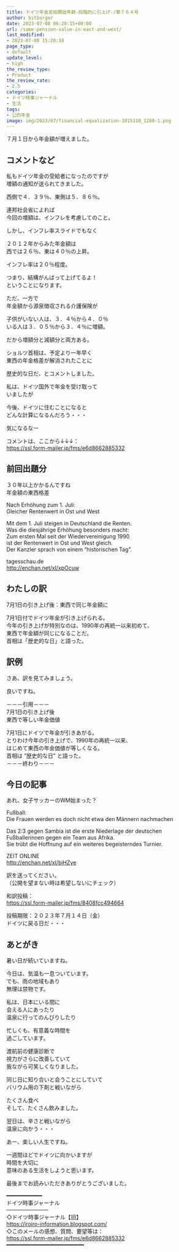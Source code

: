 ```yaml
---
title: ドイツ年金支給開始年齢-段階的に引上げ-/第７６４号
author: bitburger
date: 2023-07-08 06:20:15+00:00
url: /same-pension-value-in-east-and-west/
last_modified:
- 2023-07-08 15:20:18
page_type:
- default
update_level:
- high
the_review_type:
- Product
the_review_rate:
- 2.5
categories:
- ドイツ時事ジャーナル
- 生活
tags:
- 公的年金
image: img/2023/07/financial-equalization-1015310_1280-1.png
---
```

７月１日から年金額が増えました。

## コメントなど
私もドイツ年金の受給者になったのですが  
<span class="fz-22px"><span class="bold-red">増額</span></span>の通知が送られてきました。

<span class="fz-22px"><span class="bold-red"><span class="marker-under">西側で４．３９％、東側は５．８６％。</span></span></span>

連邦社会省によれば  
今回の増額は、インフレを考慮してのこと。

しかし、インフレ率スライドでもなく

２０１２年からみた<span class="fz-22px"><span class="bold-red">年金額は<br />西では２６％、東は４０％の上昇。</span></span>

<span class="fz-22px"><span class="bold-red">インフレ率は２０％程度。</span></span>

つまり、結構がんばって上げてるよ！  
ということになります。

ただ、一方で  
年金額から源泉徴収される介護保険が

子供がいない人は、３．４％から４．０％  
いる人は３．０５％から３．４％に増額。

だから増額分と減額分と両方ある。

ショルツ首相は、予定より一年早く  
東西の年金格差が解消されたことに

歴史的な日だ、とコメントしました。

私は、ドイツ国外で年金を受け取って  
いましたが

今後、ドイツに住むことになると  
どんな計算になるんだろう・・・

気になるなー

コメントは、ここから↓↓↓：  
<https://ssl.form-mailer.jp/fms/e6d8662885332>

## 前回出題分
３０年以上かかるんですね  
年金額の東西格差

Nach Erhöhung zum 1. Juli:  
Gleicher Rentenwert in Ost und West

Mit dem 1. Juli steigen in Deutschland die Renten.  
Was die diesjährige Erhöhung besonders macht:  
Zum ersten Mal seit der Wiedervereinigung 1990  
ist der Rentenwert in Ost und West gleich.  
Der Kanzler sprach von einem &#8220;historischen Tag&#8221;.

tagesschau.de  
<http://enchan.net/xl/xpOcuw>

## わたしの訳
7月1日の引き上げ後：東西で同じ年金額に

7月1日付でドイツ年金が引き上げられる。  
今年の引き上げが特別なのは、1990年の再統一以来初めて、  
東西で年金額が同じになることだ。  
首相は「歴史的な日」と語った。

## 訳例
さあ、訳を見てみましょう。

良いですね。

－－－引用－－－  
7月1日の引き上げ後  
東西で等しい年金価値

7月1日にドイツで年金が引きあがる。  
とりわけ今年の引き上げで、1990年の再統一以来、  
はじめて東西の年金価値が等しくなる。  
首相は ”歴史的な日” と語った。  
－－－終わり－－－

## 今日の記事
あれ、女子サッカーのWM始まった？

Fußball:  
Die Frauen werden es doch nicht etwa den Männern nachmachen

Das 2:3 gegen Sambia ist die erste Niederlage der deutschen  
Fußballerinnen gegen ein Team aus Afrika.  
Sie trübt die Hoffnung auf ein weiteres begeisterndes Turnier.

ZEIT ONLINE  
<http://enchan.net/xl/biHZye>

訳を送ってください。  
（公開を望まない時は希望しないにチェック）

和訳投稿：  
<https://ssl.form-mailer.jp/fms/8408fcc494664>

投稿期限：２０２３年７月１４日（金）  
ドイツに戻る日だ・・・

## あとがき
暑い日が続いていますね。

今日は、気温も一息ついています。  
でも、雨の地域もあり  
無理は禁物です。

私は、日本にいる間に  
会える人にあったり  
温泉に行ってのんびりしたり

忙しくも、有意義な時間を  
過ごしています。

渡航前の健康診断で  
視力がさらに改善していて  
我ながら可笑しくなりました。

同じ日に知り合いと会うことにしていて  
バリウム用の下剤と戦いながら

たくさん食べ  
そして、たくさん飲みました。

翌日は、辛さと戦いながら  
温泉に向かう・・・

あー、楽しい人生ですね。

一週間ほどでドイツに向かいますが  
時間を大切に  
意味のある生活をしようと思います。

最後までお読みいただきありがとうございました。

━━━━━━━━━━━  
ドイツ時事ジャーナル  
───────────  
◇ドイツ時事ジャーナル【旧】  
<https://iroiro-information.blogspot.com/>  
◇このメールの感想、質問、要望等は：  
<https://ssl.form-mailer.jp/fms/e6d8662885332>  
━━━━━━━━━━━━━━━━━━━━━━━━